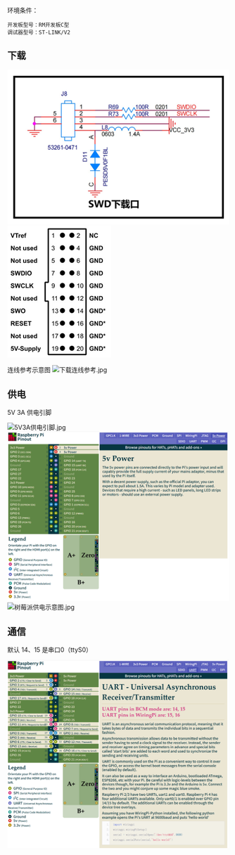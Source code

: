 环境条件：

    开发板型号：RM开发板C型
    调试器型号：ST-LINK/V2

## 下载

![开发板原理图SWD部分.jpg](images/开发板原理图SWD部分.jpg "开发板原理图SWD部分")
![ST-LINK接口引脚定义.jpg](images/ST-LINK接口引脚定义.jpg "ST-LINK接口引脚定义")

连线参考示意图
![下载连线参考.jpg](images/下载连线参考.jpg "下载连线参考")

## 供电

5V 3A 供电引脚

![5V3A供电引脚.jpg](images/5V3A供电引脚.jpg "5V3A供电引脚")
![树莓派5V供电引脚.png](images/树莓派5V供电引脚.png)
![树莓派供电示意图.jpg](images/树莓派供电示意图.jpg)

## 通信

默认 14、15 是串口0（ttyS0）

![alt text](image.png)